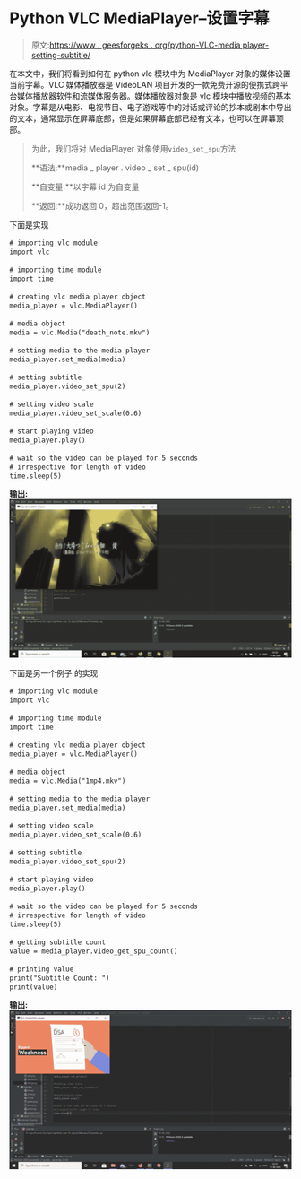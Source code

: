 # Python VLC MediaPlayer–设置字幕

> 原文:[https://www . geesforgeks . org/python-VLC-media player-setting-subtitle/](https://www.geeksforgeeks.org/python-vlc-mediaplayer-setting-subtitle/)

在本文中，我们将看到如何在 python vlc 模块中为 MediaPlayer 对象的媒体设置当前字幕。VLC 媒体播放器是 VideoLAN 项目开发的一款免费开源的便携式跨平台媒体播放器软件和流媒体服务器。媒体播放器对象是 vlc 模块中播放视频的基本对象。字幕是从电影、电视节目、电子游戏等中的对话或评论的抄本或剧本中导出的文本，通常显示在屏幕底部，但是如果屏幕底部已经有文本，也可以在屏幕顶部。

> 为此，我们将对 MediaPlayer 对象使用`video_set_spu`方法
> 
> **语法:**media _ player . video _ set _ spu(id)
> 
> **自变量:**以字幕 id 为自变量
> 
> **返回:**成功返回 0，超出范围返回-1。

下面是实现

```
# importing vlc module
import vlc

# importing time module
import time

# creating vlc media player object
media_player = vlc.MediaPlayer()

# media object
media = vlc.Media("death_note.mkv")

# setting media to the media player
media_player.set_media(media)

# setting subtitle
media_player.video_set_spu(2)

# setting video scale
media_player.video_set_scale(0.6)

# start playing video
media_player.play()

# wait so the video can be played for 5 seconds
# irrespective for length of video
time.sleep(5)
```

**输出:**
![](img/19176fb5a1c679e002bbe99bd5b48532.png)

下面是另一个例子
的实现

```
# importing vlc module
import vlc

# importing time module
import time

# creating vlc media player object
media_player = vlc.MediaPlayer()

# media object
media = vlc.Media("1mp4.mkv")

# setting media to the media player
media_player.set_media(media)

# setting video scale
media_player.video_set_scale(0.6)

# setting subtitle
media_player.video_set_spu(2)

# start playing video
media_player.play()

# wait so the video can be played for 5 seconds
# irrespective for length of video
time.sleep(5)

# getting subtitle count
value = media_player.video_get_spu_count()

# printing value
print("Subtitle Count: ")
print(value)
```

**输出:**
![](img/5390004d24c75ca965ba2daf456c2851.png)